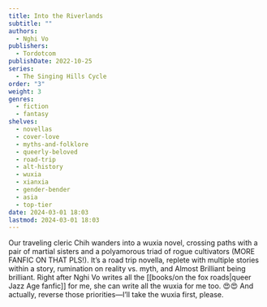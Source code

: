 ```yaml
---
title: Into the Riverlands
subtitle: ""
authors:
  - Nghi Vo
publishers:
  - Tordotcom
publishDate: 2022-10-25
series:
  - The Singing Hills Cycle
order: "3"
weight: 3
genres:
  - fiction
  - fantasy
shelves:
  - novellas
  - cover-love
  - myths-and-folklore
  - queerly-beloved
  - road-trip
  - alt-history
  - wuxia
  - xianxia
  - gender-bender
  - asia
  - top-tier
date: 2024-03-01 18:03
lastmod: 2024-03-01 18:03
---
```

Our traveling cleric Chih wanders into a wuxia novel, crossing paths with a pair of martial sisters and a polyamorous triad of rogue cultivators (MORE FANFIC ON THAT PLS!). It’s a road trip novella, replete with multiple stories within a story, rumination on reality vs. myth, and Almost Brilliant being brilliant. Right after Nghi Vo writes all the [[books/on the fox roads|queer Jazz Age fanfic]] for me, she can write all the wuxia for me too. 😍😍 And actually, reverse those priorities—I’ll take the wuxia first, please.